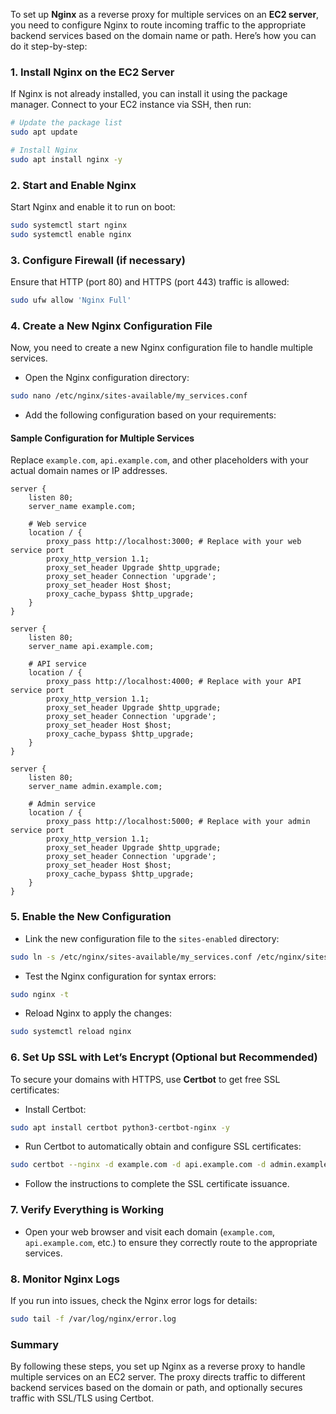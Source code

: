 To set up **Nginx** as a reverse proxy for multiple services on an **EC2 server**, you need to configure Nginx to route incoming traffic to the appropriate backend services based on the domain name or path. Here’s how you can do it step-by-step:

### 1. **Install Nginx on the EC2 Server**

If Nginx is not already installed, you can install it using the package manager. Connect to your EC2 instance via SSH, then run:

```bash
# Update the package list
sudo apt update

# Install Nginx
sudo apt install nginx -y
```

### 2. **Start and Enable Nginx**

Start Nginx and enable it to run on boot:

```bash
sudo systemctl start nginx
sudo systemctl enable nginx
```

### 3. **Configure Firewall (if necessary)**

Ensure that HTTP (port 80) and HTTPS (port 443) traffic is allowed:

```bash
sudo ufw allow 'Nginx Full'
```

### 4. **Create a New Nginx Configuration File**

Now, you need to create a new Nginx configuration file to handle multiple services.

- Open the Nginx configuration directory:

```bash
sudo nano /etc/nginx/sites-available/my_services.conf
```

- Add the following configuration based on your requirements:

#### Sample Configuration for Multiple Services

Replace `example.com`, `api.example.com`, and other placeholders with your actual domain names or IP addresses.

```nginx
server {
    listen 80;
    server_name example.com;

    # Web service
    location / {
        proxy_pass http://localhost:3000; # Replace with your web service port
        proxy_http_version 1.1;
        proxy_set_header Upgrade $http_upgrade;
        proxy_set_header Connection 'upgrade';
        proxy_set_header Host $host;
        proxy_cache_bypass $http_upgrade;
    }
}

server {
    listen 80;
    server_name api.example.com;

    # API service
    location / {
        proxy_pass http://localhost:4000; # Replace with your API service port
        proxy_http_version 1.1;
        proxy_set_header Upgrade $http_upgrade;
        proxy_set_header Connection 'upgrade';
        proxy_set_header Host $host;
        proxy_cache_bypass $http_upgrade;
    }
}

server {
    listen 80;
    server_name admin.example.com;

    # Admin service
    location / {
        proxy_pass http://localhost:5000; # Replace with your admin service port
        proxy_http_version 1.1;
        proxy_set_header Upgrade $http_upgrade;
        proxy_set_header Connection 'upgrade';
        proxy_set_header Host $host;
        proxy_cache_bypass $http_upgrade;
    }
}
```

### 5. **Enable the New Configuration**

- Link the new configuration file to the `sites-enabled` directory:

```bash
sudo ln -s /etc/nginx/sites-available/my_services.conf /etc/nginx/sites-enabled/
```

- Test the Nginx configuration for syntax errors:

```bash
sudo nginx -t
```

- Reload Nginx to apply the changes:

```bash
sudo systemctl reload nginx
```

### 6. **Set Up SSL with Let’s Encrypt (Optional but Recommended)**

To secure your domains with HTTPS, use **Certbot** to get free SSL certificates:

- Install Certbot:

```bash
sudo apt install certbot python3-certbot-nginx -y
```

- Run Certbot to automatically obtain and configure SSL certificates:

```bash
sudo certbot --nginx -d example.com -d api.example.com -d admin.example.com
```

- Follow the instructions to complete the SSL certificate issuance.

### 7. **Verify Everything is Working**

- Open your web browser and visit each domain (`example.com`, `api.example.com`, etc.) to ensure they correctly route to the appropriate services.

### 8. **Monitor Nginx Logs**

If you run into issues, check the Nginx error logs for details:

```bash
sudo tail -f /var/log/nginx/error.log
```

### Summary

By following these steps, you set up Nginx as a reverse proxy to handle multiple services on an EC2 server. The proxy directs traffic to different backend services based on the domain or path, and optionally secures traffic with SSL/TLS using Certbot.
